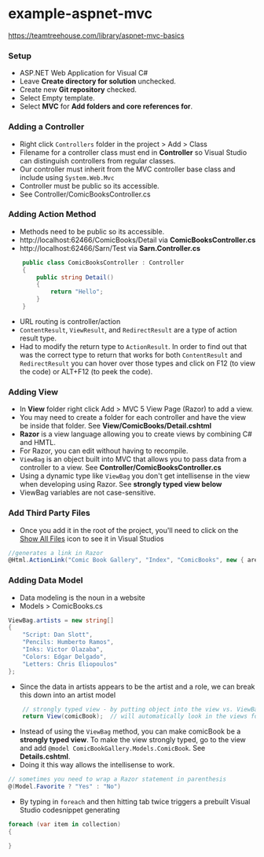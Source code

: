 ﻿# example-aspnet-mvc
https://teamtreehouse.com/library/aspnet-mvc-basics

### Setup ###
- ASP.NET Web Application for Visual C#
- Leave	**Create directory for solution** unchecked.
- Create new **Git repository** checked.
- Select Empty template.
- Select **MVC** for **Add folders and core references for**.

### Adding a Controller ###
- Right click `Controllers` folder in the project > Add > Class
- Filename for a controller class must end in **Controller** so Visual Studio can distinguish controllers from regular classes.
- Our controller must inherit from the MVC controller base class and include using `System.Web.Mvc`
- Controller must be public so its accessible.
- See Controller/ComicBooksController.cs

### Adding Action Method ###
- Methods need to be public so its accessible.
- http://localhost:62466/ComicBooks/Detail via **ComicBooksController.cs**
- http://localhost:62466/Sarn/Test via **Sarn.Controller.cs**
```csharp
    public class ComicBooksController : Controller
    {
        public string Detail()
        {
            return "Hello";
        }
    }
```
- URL routing is controller/action
- `ContentResult`, `ViewResult`, and `RedirectResult` are a type of action result type.
- Had to modify the return type to `ActionResult`.  In order to find out that was the correct type to return that works for both `ContentResult` and `RedirectResult` you can hover over those types and click on F12 (to view the code) or ALT+F12 (to peek the code).

### Adding View ###
- In **View** folder right click Add > MVC 5 View Page (Razor) to add a view.
- You may need to create a folder for each controller and have the view be inside that folder. See **View/ComicBooks/Detail.cshtml**
- **Razor** is a view language allowing you to create views by combining C# and HMTL.
- For Razor, you can edit without having to recompile.
- `ViewBag` is an object built into MVC that allows you to pass data from a controller to a view.  See **Controller/ComicBooksController.cs**
- Using a dynamic type like `ViewBag` you don't get intellisense in the view when developing using Razor.  See **strongly typed view below**
- ViewBag variables are not case-sensitive.

### Add Third Party Files ###
- Once you add it in the root of the project, you'll need to click on the [Show All Files](https://www.google.com/url?sa=i&rct=j&q=&esrc=s&source=images&cd=&cad=rja&uact=8&ved=0ahUKEwjvn9X558HYAhUvYt8KHXnrBUkQjRwIBw&url=http%3A%2F%2Fwww.global-webnet.com%2Fblog%2Fpost%2F2012%2F08%2F21%2FCpp-WhereAreFolders-Filters.aspx&psig=AOvVaw11JibuGpt8y1jSgXByPHSd&ust=1515275683427298) icon to see it in Visual Studios
```csharp
//generates a link in Razor
@Html.ActionLink("Comic Book Gallery", "Index", "ComicBooks", new { area = "" }, new { @class = "navbar-brand" })
```
### Adding Data Model ###
- Data modeling is the noun in a website
- Models > ComicBooks.cs
```csharp
ViewBag.artists = new string[]
{
    "Script: Dan Slott",
    "Pencils: Humberto Ramos",
    "Inks: Victor Olazaba",
    "Colors: Edgar Delgado",
    "Letters: Chris Eliopoulos"
};
```
- Since the data in artists appears to be the artist and a role, we can break this down into an artist model 
```csharp
    // strongly typed view - by putting object into the view vs. ViewBag.ComicBook = comicBook;
    return View(comicBook);  // will automatically look in the views folder
```
- Instead of using the `ViewBag` method, you can make comicBook be a **strongly typed view**.  To make the view strongly typed, go to the view and add `@model ComicBookGallery.Models.ComicBook`.  See **Details.cshtml**.
- Doing it this way allows the intellisense to work.
```csharp
// sometimes you need to wrap a Razor statement in parenthesis
@(Model.Favorite ? "Yes" : "No")
```
- By typing in `foreach` and then hitting tab twice triggers a prebuilt Visual Studio codesnippet generating
```csharp
foreach (var item in collection)
{

}
```
